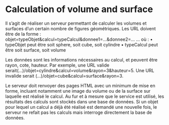 # Calculation of volume and surface

Il s’agit de réaliser un serveur permettant de calculer les volumes et surfaces d’un certain nombre de figures géométriques. 
Les URL doivent être de la forme : objet=typeObjet&calcul=typeCalcul&donnee1=...&donnee2=...
... où :
• typeObjet peut être soit sphere, soit cube, soit cylindre
• typeCalcul peut être soit surface, soit volume

Les données sont les informations nécessaires au calcul, et peuvent être rayon, cote, hauteur. 
Par exemple, une URL valide serait(...)/objet=cylindre&calcul=volume&rayon=3&hauteur=5. 
Une URL invalide serait (...)/objet=cube&calcul=surface&rayon=3.

Le serveur doit renvoyer des pages HTML avec un minimum de mise en forme, incluant notamment une image du volume ou de la surface sur laquelle est réalisé le calcul. 
Au fur et à mesure que le service est utilisé, les résultats des calculs sont stockés dans une base de données. 
Si un objet pour lequel un calcul a déjà été réalisé est demandé une nouvelle fois, le serveur ne refait pas les calculs mais interroge directement la base de données.
